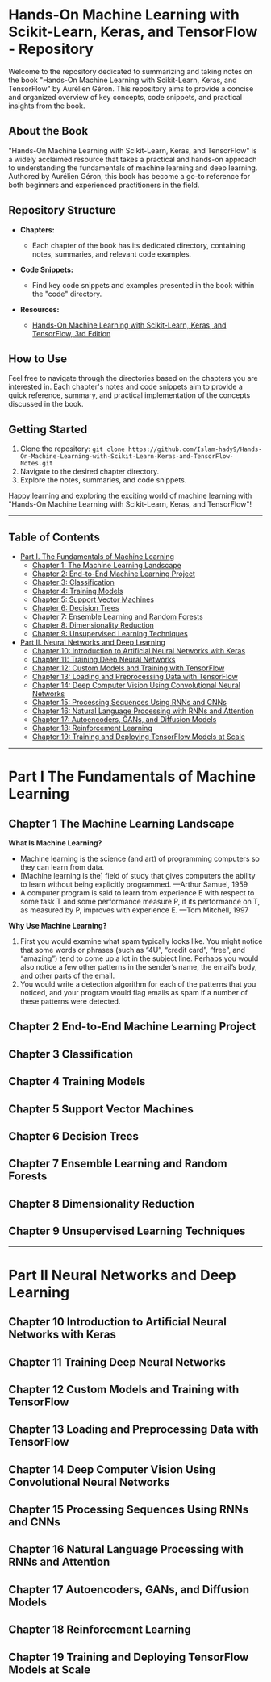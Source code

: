 # Hands-On Machine Learning with Scikit-Learn, Keras, and TensorFlow - Repository

Welcome to the repository dedicated to summarizing and taking notes on the book "Hands-On Machine Learning with Scikit-Learn, Keras, and TensorFlow" by Aurélien Géron. This repository aims to provide a concise and organized overview of key concepts, code snippets, and practical insights from the book.

## About the Book

"Hands-On Machine Learning with Scikit-Learn, Keras, and TensorFlow" is a widely acclaimed resource that takes a practical and hands-on approach to understanding the fundamentals of machine learning and deep learning. Authored by Aurélien Géron, this book has become a go-to reference for both beginners and experienced practitioners in the field.

## Repository Structure

- **Chapters:**
  - Each chapter of the book has its dedicated directory, containing notes, summaries, and relevant code examples.
  
- **Code Snippets:**
  - Find key code snippets and examples presented in the book within the "code" directory.

- **Resources:**
  - [Hands-On Machine Learning with Scikit-Learn, Keras, and TensorFlow, 3rd Edition](https://www.oreilly.com/library/view/hands-on-machine-learning/9781098125967/)

## How to Use

Feel free to navigate through the directories based on the chapters you are interested in. Each chapter's notes and code snippets aim to provide a quick reference, summary, and practical implementation of the concepts discussed in the book.

## Getting Started

1. Clone the repository: `git clone https://github.com/Islam-hady9/Hands-On-Machine-Learning-with-Scikit-Learn-Keras-and-TensorFlow-Notes.git`
2. Navigate to the desired chapter directory.
3. Explore the notes, summaries, and code snippets.

Happy learning and exploring the exciting world of machine learning with "Hands-On Machine Learning with Scikit-Learn, Keras, and TensorFlow"!

---

## Table of Contents

- [Part I. The Fundamentals of Machine Learning](#part-i-the-fundamentals-of-machine-learning)
     - [Chapter 1: The Machine Learning Landscape](#chapter-1-the-machine-learning-landscape)
     - [Chapter 2: End-to-End Machine Learning Project](#chapter-2-end-to-end-machine-learning-project)
     - [Chapter 3: Classification](#chapter-3-classification)
     - [Chapter 4: Training Models](#chapter-4-training-models)
     - [Chapter 5: Support Vector Machines](#chapter-5-support-vector-machines)
     - [Chapter 6: Decision Trees](#chapter-6-decision-trees)
     - [Chapter 7: Ensemble Learning and Random Forests](#chapter-7-ensemble-learning-and-random-forests)
     - [Chapter 8: Dimensionality Reduction](#chapter-8-dimensionality-reduction)
     - [Chapter 9: Unsupervised Learning Techniques](#chapter-9-unsupervised-learning-techniques)
- [Part II. Neural Networks and Deep Learning](#part-ii-neural-networks-and-deep-learning)
     - [Chapter 10: Introduction to Artificial Neural Networks with Keras](#chapter-10-introduction-to-artificial-neural-networks-with-keras)
     - [Chapter 11: Training Deep Neural Networks](#chapter-11-training-deep-neural-networks)
     - [Chapter 12: Custom Models and Training with TensorFlow](#chapter-12-custom-models-and-training-with-tensorflow)
     - [Chapter 13: Loading and Preprocessing Data with TensorFlow](#chapter-13-loading-and-preprocessing-data-with-tensorflow)
     - [Chapter 14: Deep Computer Vision Using Convolutional Neural Networks](#chapter-14-deep-computer-vision-using-convolutional-neural-networks)
     - [Chapter 15: Processing Sequences Using RNNs and CNNs](#chapter-15-processing-sequences-using-rnns-and-cnns)
     - [Chapter 16: Natural Language Processing with RNNs and Attention](#chapter-16-natural-language-processing-with-rnns-and-attention)
     - [Chapter 17: Autoencoders, GANs, and Diffusion Models](#chapter-17-autoencoders-gans-and-diffusion-models)
     - [Chapter 18: Reinforcement Learning](#chapter-18-reinforcement-learning)
     - [Chapter 19: Training and Deploying TensorFlow Models at Scale](#chapter-19-training-and-deploying-tensorflow-models-at-scale)

---

# Part I The Fundamentals of Machine Learning
## Chapter 1 The Machine Learning Landscape

**What Is Machine Learning?**
- Machine learning is the science (and art) of programming computers so they can learn from data.
- [Machine learning is the] field of study that gives computers the ability to learn without being explicitly programmed. —Arthur Samuel, 1959
- A computer program is said to learn from experience E with respect to some task T and some performance measure P, if its performance on T, as measured by P, improves with experience E. —Tom Mitchell, 1997

**Why Use Machine Learning?**
1. First you would examine what spam typically looks like. You might notice that some words or phrases (such as “4U”, “credit card”, “free”, and “amazing”) tend to come up a lot in the subject line. Perhaps you would also notice a few other patterns in the sender’s name, the email’s body, and other parts of the email.
2. You would write a detection algorithm for each of the patterns that you noticed, and your program would flag emails as spam if a number of these patterns were detected.
   
## Chapter 2 End-to-End Machine Learning Project
## Chapter 3 Classification
## Chapter 4 Training Models
## Chapter 5 Support Vector Machines
## Chapter 6 Decision Trees
## Chapter 7 Ensemble Learning and Random Forests
## Chapter 8 Dimensionality Reduction
## Chapter 9 Unsupervised Learning Techniques

---

# Part II Neural Networks and Deep Learning
## Chapter 10 Introduction to Artificial Neural Networks with Keras
## Chapter 11 Training Deep Neural Networks
## Chapter 12 Custom Models and Training with TensorFlow
## Chapter 13 Loading and Preprocessing Data with TensorFlow
## Chapter 14 Deep Computer Vision Using Convolutional Neural Networks
## Chapter 15 Processing Sequences Using RNNs and CNNs
## Chapter 16 Natural Language Processing with RNNs and Attention
## Chapter 17 Autoencoders, GANs, and Diffusion Models
## Chapter 18 Reinforcement Learning
## Chapter 19 Training and Deploying TensorFlow Models at Scale
